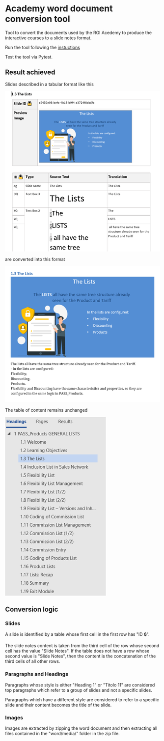 # Academy word document conversion tool
Tool to convert the documents used by the RGI Acedemy to produce the interactive courses to a slide notes format.

Run the tool following the [instuctions](./README_run.md)

Test the tool via Pytest.

## Result achieved

Slides described in a tabular format like this

![slide_table_format](../assets/images/slide_table_format.png)

are converted into this format

![slide_notes_format](../assets/images/slide_notes_format.png)

The table of content remains unchanged

![table_of_content](../assets/images/headings.png)


## Conversion logic
### Slides
A slide is identified by a table whose first cell in the first row has "ID 🔒".

The slide notes content is taken from the third cell of the row whose second cell has the value "Slide Notes". If the table does not have a row whose second value is "Slide Notes", then the content is the concatenation of the third cells of all other rows.

### Paragraphs and Headings
Paragraphs whose style is either "Heading 1" or "Titolo 11" are considered top paragraphs which refer to a group of slides and not a specific slides.

Paragraphs which have a different style are considered to refer to a specific slide and their content becomes the title of the slide.

### Images
Images are extracted by zipping the word document and then extracting all files contained in the "word/media/" folder in the zip file.
